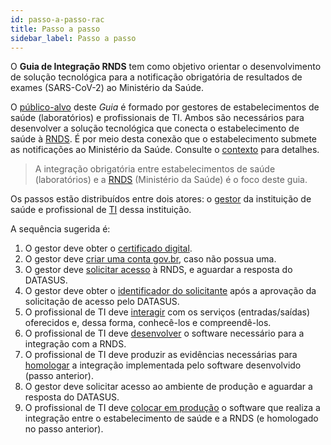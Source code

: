 ```yaml
---
id: passo-a-passo-rac
title: Passo a passo
sidebar_label: Passo a passo
---
```


O **Guia de Integração RNDS** tem como objetivo orientar o desenvolvimento
de solução tecnológica para a notificação obrigatória de resultados de exames (SARS-CoV-2) ao Ministério da Saúde.

O [público-alvo](./publico-alvo) deste _Guia_ é formado por gestores
de estabelecimentos de saúde (laboratórios) e profissionais de TI. Ambos
são necessários para desenvolver a solução tecnológica que conecta o estabelecimento de saúde à [RNDS](../rnds/rnds). É por meio desta conexão que o estabelecimento
submete as notificações ao Ministério da Saúde. Consulte o [contexto](./contexto) para detalhes.

> A integração obrigatória entre estabelecimentos de saúde (laboratórios) e a [RNDS](../rnds/rnds) (Ministério da Saúde) é o foco deste guia.

Os passos estão distribuídos entre dois atores: o [gestor](../gestor/gestor) da instituição de saúde e profissional de
[TI](../ti/ti) dessa instituição.

A sequência sugerida é:

1. O gestor deve obter o [certificado digital](../gestor/certificado).
1. O gestor deve [criar uma conta gov.br](../gestor/gov.br), caso não possua uma.
1. O gestor deve [solicitar acesso](../gestor/portal) à RNDS, e aguardar a resposta do DATASUS.
1. O gestor deve obter o [identificador do solicitante](../gestor/identificador) após a aprovação da solicitação de acesso pelo DATASUS.
1. O profissional de TI deve [interagir](../ti/conhecer) com os serviços (entradas/saídas) oferecidos e, dessa forma, conhecê-los e compreendê-los.
1. O profissional de TI deve [desenvolver](../ti/si) o software necessário para a integração com a RNDS.
1. O profissional de TI deve produzir as evidências necessárias para [homologar](../ti/homologar) a integração implementada pelo software desenvolvido (passo anterior).
1. O gestor deve solicitar acesso ao ambiente de produção e aguardar a resposta do DATASUS.
1. O profissional de TI deve [colocar em produção](../ti/producao) o software que realiza a integração entre o estabelecimento de saúde e a RNDS (e homologado no passo anterior).
